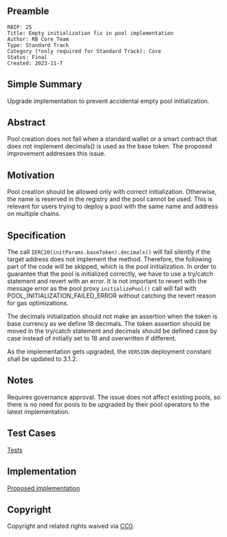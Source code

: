## Preamble

    RBIP: 25
    Title: Empty initialization fix in pool implementation
    Author: RB Core Team
    Type: Standard Track
    Category (*only required for Standard Track): Core
    Status: Final
    Created: 2023-11-7

## Simple Summary

Upgrade implementation to prevent accidental empty pool initialization.

## Abstract

Pool creation does not fail when a standard wallet or a smart contract that does not implement decimals() is used as the base token. The proposed improvement addresses this issue.

## Motivation

Pool creation should be allowed only with correct initialization. Otherwise, the name is reserved in the registry and the pool cannot be used.
This is relevant for users trying to deploy a pool with the same name and address on multiple chains.

## Specification

The call `IERC20(initParams.baseToken).decimals()` will fail silently if the target address does not implement the method.
Therefore, the following part of the code will be skipped, which is the pool initialization.
In order to guarantee that the pool is initialized correctly, we have to use a try/catch statement and revert with an error.
It is not important to revert with the message error as the pool proxy `initializePool()` call will fail with POOL_INITIALIZATION_FAILED_ERROR
without catching the revert reason for gas optimizations.

The decimals initialization should not make an assertion when the token is base currency as we define 18 decimals.
The token assertion should be moved in the try/catch statement and decimals should be defined case by case instead of initially set to 18 and overwritten if different.

As the implementation gets upgraded, the `VERSION` deployment constant shall be updated to 3.1.2.

## Notes

Requires governance approval. The issue does not affect existing pools, so there is no need for pools to be upgraded by their pool operators to the latest implementation.

## Test Cases

[Tests](https://github.com/RigoBlock/v3-contracts/blob/ba1af6ad43d309efd3ef7e996d646bbd1af8bfa1/test/factory/RigoblockPool.ProxyFactory.spec.ts)

## Implementation

[Proposed implementation](https://github.com/RigoBlock/v3-contracts/pull/368)

## Copyright

Copyright and related rights waived via [CC0](https://creativecommons.org/publicdomain/zero/1.0/).
